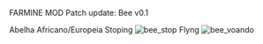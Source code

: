 FARMINE MOD
Patch update: Bee v0.1

Abelha Africano/Europeia
Stoping
![bee_stop](https://github.com/Secoide/Farmine_Forge_1.19.4/assets/93934823/8ee2c472-1669-4aa0-ae3f-21ab82bb0bb6)
Flyng
![bee_voando](https://github.com/Secoide/Farmine_Forge_1.19.4/assets/93934823/1bd7a3c8-eb64-45db-b010-c4b300068d7c)
